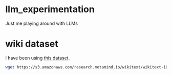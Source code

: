 # llm_experimentation
Just me playing around with LLMs

# wiki dataset
I have been using [this dataset](https://blog.salesforceairesearch.com/the-wikitext-long-term-dependency-language-modeling-dataset/).
```bash 
wget https://s3.amazonaws.com/research.metamind.io/wikitext/wikitext-103-v1.zip
```



